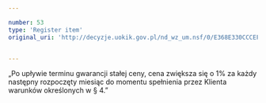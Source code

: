 ```yaml
---

number: 53
type: 'Register item'
original_uri: 'http://decyzje.uokik.gov.pl/nd_wz_um.nsf/0/E368E330CCCEF916C12572DD003293E1?OpenDocument'


---
```


„Po upływie terminu gwarancji stałej ceny, cena zwiększa się o 1% za każdy następny rozpoczęty miesiąc do momentu spełnienia przez Klienta warunków określonych w § 4.”
